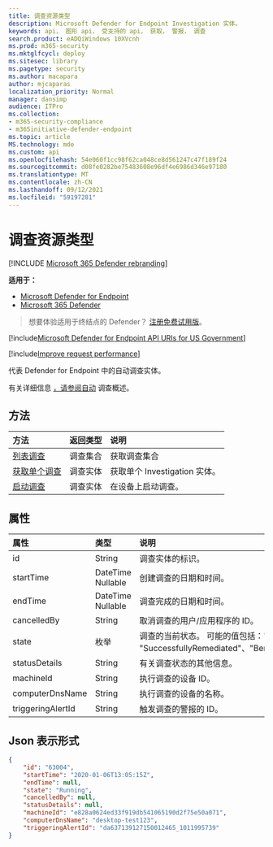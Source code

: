 ```yaml
---
title: 调查资源类型
description: Microsoft Defender for Endpoint Investigation 实体。
keywords: api， 图形 api， 受支持的 api， 获取， 警报， 调查
search.product: eADQiWindows 10XVcnh
ms.prod: m365-security
ms.mktglfcycl: deploy
ms.sitesec: library
ms.pagetype: security
ms.author: macapara
author: mjcaparas
localization_priority: Normal
manager: dansimp
audience: ITPro
ms.collection:
- m365-security-compliance
- m365initiative-defender-endpoint
ms.topic: article
MS.technology: mde
ms.custom: api
ms.openlocfilehash: 54e060f1cc98f62ca048ce8d561247c47f189f24
ms.sourcegitcommit: d08fe0282be75483608e96df4e6986d346e97180
ms.translationtype: MT
ms.contentlocale: zh-CN
ms.lasthandoff: 09/12/2021
ms.locfileid: "59197281"
---
```

# <a name="investigation-resource-type"></a>调查资源类型

[!INCLUDE [Microsoft 365 Defender rebranding](../../includes/microsoft-defender.md)]

**适用于：**
- [Microsoft Defender for Endpoint](https://go.microsoft.com/fwlink/p/?linkid=2154037)
- [Microsoft 365 Defender](https://go.microsoft.com/fwlink/?linkid=2118804)

> 想要体验适用于终结点的 Defender？ [注册免费试用版](https://signup.microsoft.com/create-account/signup?products=7f379fee-c4f9-4278-b0a1-e4c8c2fcdf7e&ru=https://aka.ms/MDEp2OpenTrial?ocid=docs-wdatp-exposedapis-abovefoldlink)。

[!include[Microsoft Defender for Endpoint API URIs for US Government](../../includes/microsoft-defender-api-usgov.md)]

[!include[Improve request performance](../../includes/improve-request-performance.md)]

代表 Defender for Endpoint 中的自动调查实体。

有关详细信息 [，请参阅自动](automated-investigations.md) 调查概述。

## <a name="methods"></a>方法

方法|返回类型|说明
:---|:---|:---
[列表调查](get-investigation-collection.md)|调查集合|获取调查集合
[获取单个调查](get-investigation-object.md)|调查实体|获取单个 Investigation 实体。
[启动调查](initiate-autoir-investigation.md)|调查实体|在设备上启动调查。

## <a name="properties"></a>属性

属性|类型|说明
:---|:---|:---
id|String|调查实体的标识。 
startTime|DateTime Nullable|创建调查的日期和时间。
endTime|DateTime Nullable|调查完成的日期和时间。
cancelledBy|String|取消调查的用户/应用程序的 ID。
state|枚举|调查的当前状态。 可能的值包括："Unknown"、"Terminated"、 "SuccessfullyRemediated"、"Benign"、"Failed"、"PartiallyRemediated"、"Running"、"PendingApproval"、"PendingResource"、"PartiallyInvestigated"、"TerminatedByUser"、"TerminatedBySystem"、"Queued"、"InnerFailure"、"PreexistingAlert"、"UnsupportedOs"、"UnsupportedAlertType"和"SuppressedAlert"。
statusDetails|String|有关调查状态的其他信息。
machineId|String|执行调查的设备 ID。
computerDnsName|String|执行调查的设备的名称。
triggeringAlertId|String|触发调查的警报的 ID。

## <a name="json-representation"></a>Json 表示形式

```json
{
    "id": "63004",
    "startTime": "2020-01-06T13:05:15Z",
    "endTime": null,
    "state": "Running",
    "cancelledBy": null,
    "statusDetails": null,
    "machineId": "e828a0624ed33f919db541065190d2f75e50a071",
    "computerDnsName": "desktop-test123",
    "triggeringAlertId": "da637139127150012465_1011995739"
}
```
